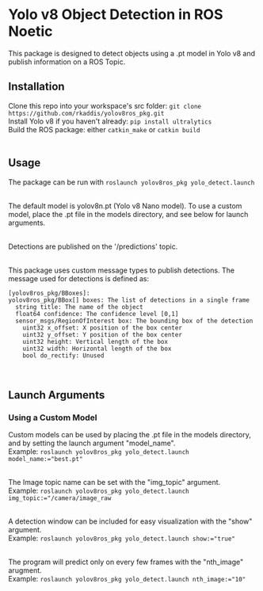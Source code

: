 # Yolo v8 Object Detection in ROS Noetic

This package is designed to detect objects using a .pt model in Yolo v8 and publish information on a ROS Topic.

## Installation

Clone this repo into your workspace's src folder: `git clone https://github.com/rkaddis/yolov8ros_pkg.git` <br>
Install Yolo v8 if you haven't already: `pip install ultralytics` <br>
Build the ROS package: either `catkin_make` or `catkin build` <br> <br>

## Usage

The package can be run with `roslaunch yolov8ros_pkg yolo_detect.launch` <br> <br>

The default model is yolov8n.pt (Yolo v8 Nano model). To use a custom model, place the .pt file in the models directory, and see below for launch arguments. <br> <br>

Detections are published on the '/predictions' topic. <br><br>

This package uses custom message types to publish detections. The message used for detections is defined as:<br>
```
[yolov8ros_pkg/BBoxes]:
yolov8ros_pkg/BBox[] boxes: The list of detections in a single frame
  string title: The name of the object
  float64 confidence: The confidence level [0,1]
  sensor_msgs/RegionOfInterest box: The bounding box of the detection
    uint32 x_offset: X position of the box center
    uint32 y_offset: Y position of the box center
    uint32 height: Vertical length of the box
    uint32 width: Horizontal length of the box
    bool do_rectify: Unused
```
<br>

## Launch Arguments

### Using a Custom Model

Custom models can be used by placing the .pt file in the models directory, and by setting the launch argument "model_name". <br>
Example: `roslaunch yolov8ros_pkg yolo_detect.launch model_name:="best.pt"` <br><br>

The Image topic name can be set with the "img_topic" argument.<br>
Example: `roslaunch yolov8ros_pkg yolo_detect.launch img_topic:="/camera/image_raw` <br><br>

A detection window can be included for easy visualization with the "show" argument. <br>
Example: `roslaunch yolov8ros_pkg yolo_detect.launch show:="true"` <br><br>

The program will predict only on every few frames with the "nth_image" arugment. <br>
Example: `roslaunch yolov8ros_pkg yolo_detect.launch nth_image:="10"` <br><br>

